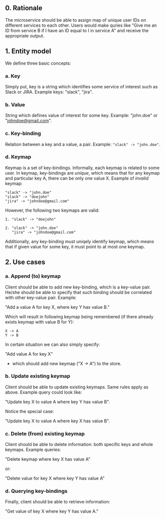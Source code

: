 ## 0. Rationale

The microservice should be able to assign map of unique user IDs on different 
services to each other. Users would make quries like "Give me an ID from service B 
if I have an ID equal to I in service A" and receive the appropriate output.

## 1. Entity model

We define three basic concepts:

### a. Key

Simply put, key is a string which identifies some service of interest such as Slack or JIRA.
Example keys: "slack", "jira".

### b. Value

String which defines value of interest for some key. Example: "john.doe" or "johndoe@gmail.com".

### c. Key-binding

Relation between a key and a value, a pair. Example: `"slack" -> "john.doe"`.

### d. Keymap

Keymap is a set of key-bindings. Informally, each keymap is related to some user.
In keymap, key-bindings are *unique*, which means that for any keymap and particular key A, there can be 
only one value X. Example of *invalid* keymap:

```
"slack" -> "john.doe"
"slack" -> "doejohn"
"jira" -> "johndoe@gmail.com"
```

However, the following two keymaps are valid:

```
1. "slack" -> "doejohn"

2. "slack" -> "john.doe"
   "jira" -> "johndoe@gmail.com"
```

Additionally, any key-binding must uniqely identify keymap, which means that
if given value for some key, it must point to at most one keymap.

## 2. Use cases

### a. Append (to) keymap

Client should be able to add new key-binding, which is a key-value pair.
He/she should be able to specify that such binding should be correlated
with other key-value pair. Example:

"Add a value A for key X, where key Y has value B."

Which will result in following keymap being remembered (if there already
exists keymap with value B for Y):

```
X -> A
Y -> B
```

In certain situation we can also simply specify:

"Add value A for key X"

- which should add new keymap ("X -> A") to the store.

### b. Update existing keymap

Client should be able to update existing keymaps. Same rules apply 
as above. Example query could look like:

"Update key X to value A where key Y has value B".

Notice the special case:

"Update key X to value A where key X has value B".

### c. Delete (from) existing keymap

Client should be able to delete information: both
specific keys and whole keymaps. Example queries:

"Delete keymap where key X has value A"

or:

"Delete value for key X where key Y has value A"

### d. Querying key-bindings

Finally, client should be able to retrieve information:

"Get value of key X where key Y has value A."
